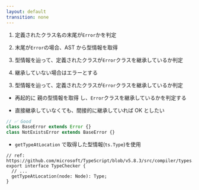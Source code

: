 ```yaml
---
layout: default
transition: none
---
```


<style scoped>
.slidev-vclick-hidden {
  display: none;
}
</style>

<div class="_bullet" v-click="[0]">

<span class="opacity-50">

1. 定義されたクラス名の末尾が`Error`かを判定

2. 末尾が`Error`の場合、AST から型情報を取得

</span>

3. 型情報を辿って、定義されたクラスが`Error`クラスを継承しているか判定

<span class="opacity-50">

4. 継承していない場合はエラーとする

</span>

</div>

<div v-click="1" class="_bullet">

3. 型情報を辿って、定義されたクラスが`Error`クラスを継承しているか判定

- 再起的に <span v-mark="{at: 3, color: 'red', type: 'circle'}"> 親の型情報を取得 </span>し、`Error`クラスを継承しているかを判定する

</div>

<div v-click="[2]">

<div class="_bullet ml-6.5">

- 直接継承していなくても、間接的に継承していれば OK としたい

</div>

```ts
// ✅ Good
class BaseError extends Error {}
class NotExistsError extends BaseError {}
```

</div>

<div v-click="3">

<div class="_bullet ml-6.5">

- `getTypeAtLocation` で取得した型情報(`ts.Type`)を使用

</div>

```ts{*|*|4}
// ref: https://github.com/microsoft/TypeScript/blob/v5.8.3/src/compiler/types.ts#L5160
export interface TypeChecker {
  // ...
  getTypeAtLocation(node: Node): Type;
}
```

</div>
